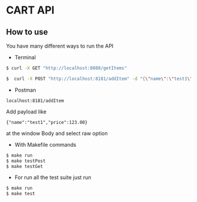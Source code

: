 # CART API
## How to use 
You have many different ways to run the API
- Terminal
```sh
$ curl -X GET "http://localhost:8080/getItems"

$  curl -X POST "http://localhost:8181/addItem" -d "{\"name\":\"test1\",\"price\":123.00}"
```
- Postman
```Plaintext
localhost:8181/addItem
```
Add payload like 
```Plaintext
{"name":"test1","price":123.00}
```
at the window Body and select raw option 

- With Makefile commands
```sh
$ make run
$ make testPost
$ make testGet
```
- For run all the test suite just run
```sh
$ make run
$ make test
```